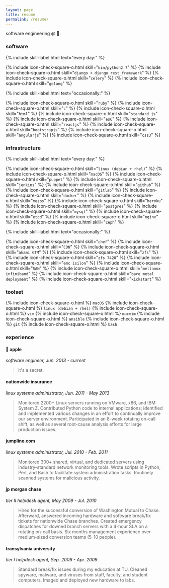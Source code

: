 ```yaml
---
layout: page
title: résumé
permalink: /resume/
---
```


software engineering @ .

### **software**

<div>

{% include skill-label.html text="every day:" %} <div class="skill-content" markdown="1">{% include icon-check-square-o.html skill="`bin/python2.7`" %} {% include icon-check-square-o.html skill="`django + django_rest_framework`" %} {% include icon-check-square-o.html skill="`celery`" %} {% include icon-check-square-o.html skill="`golang`" %}</div>

</div>

<div style="clear: both"></div>

{% include skill-label.html text="occasionally:" %} <div class="skill-content" markdown="1">{% include icon-check-square-o.html skill="`ruby`" %} {% include icon-check-square-o.html skill="`c`" %} {% include icon-check-square-o.html skill="`html`" %} {% include icon-check-square-o.html skill="`standard js`" %} {% include icon-check-square-o.html skill="`es6`" %} {% include icon-check-square-o.html skill="`reactjs`" %} {% include icon-check-square-o.html skill="`bootstrapjs`" %} {% include icon-check-square-o.html skill="`angularjs`" %} {% include icon-check-square-o.html skill="`css3`" %}</div>

<div style="clear: both"></div>

### **infrastructure**

{% include skill-label.html text="every day:" %} <div class="skill-content" markdown="1">{% include icon-check-square-o.html skill="`linux (debian + rhel)`" %} {% include icon-check-square-o.html skill="`macOS`" %} {% include icon-check-square-o.html skill="`puppet`" %} {% include icon-check-square-o.html skill="`jenkins`" %} {% include icon-check-square-o.html skill="`github`" %} {% include icon-check-square-o.html skill="`gitlab`" %} {% include icon-check-square-o.html skill="`docker`" %} {% include icon-check-square-o.html skill="`mesos`" %} {% include icon-check-square-o.html skill="`heroku`" %} {% include icon-check-square-o.html skill="`postgres`" %} {% include icon-check-square-o.html skill="`mysql`" %} {% include icon-check-square-o.html skill="`etcd`" %} {% include icon-check-square-o.html skill="`nginx`" %} {% include icon-check-square-o.html skill="`ceph`" %}</div>

<div style="clear: both"></div>

{% include skill-label.html text="occasionally:" %} <div class="skill-content" markdown="1">{% include icon-check-square-o.html skill="`chef`" %} {% include icon-check-square-o.html skill="`CDN`" %} {% include icon-check-square-o.html skill="`akami GTM`" %} {% include icon-check-square-o.html skill="`zfs`" %} {% include icon-check-square-o.html skill="`zfs 7420`" %} {% include icon-check-square-o.html skill="`emc isilon`" %} {% include icon-check-square-o.html skill="`SAN`" %} {% include icon-check-square-o.html skill="`mellanox infiniband`" %} {% include icon-check-square-o.html skill="`bare metal deployment`" %} {% include icon-check-square-o.html skill="`kickstart`" %}</div>

<div style="clear: both"></div>

### **toolset**

{% include icon-check-square-o.html %} `macOS`
{% include icon-check-square-o.html %} `linux (debian + rhel)`
{% include icon-check-square-o.html %} `vim`
{% include icon-check-square-o.html %} `macvim`
{% include icon-check-square-o.html %} `ansible`
{% include icon-check-square-o.html %} `git`
{% include icon-check-square-o.html %} `bash`

### **experience**

####  **apple**

_software engineer, Jun. 2013 - current_

> it's a secret.

#### **nationwide insurance**

_linux systems administrator, Jun. 2011 - May 2013_

> Monitored 2200+ Linux servers running on VMware, x86, and IBM System Z. Contributed Python code to internal applications; identified and implemented various changes in an effort to continually improve our server environment. Participated in an 8-week rotating on-call shift, as well as several root-cause analysis efforts for large production issues.

#### **jumpline.com**

_linux systems administrator, Jul. 2010 - Feb. 2011_

> Monitored 300+ shared, virtual, and dedicated servers using industry-standard network monitoring tools. Wrote scripts in Python, Perl, and Bash to facilitate system administration tasks. Routinely scanned systems for malicious activity.

#### **jp morgan chase**

_tier II helpdesk agent, May 2009 - Jul. 2010_

> Hired for the successful conversion of Washington Mutual to Chase.  Afterward, answered incoming hardware and software break/fix tickets for nationwide Chase branches.  Created emergency dispatches for downed branch servers with a 4-hour SLA on a rotating on-call basis.  Six months management experience over medium-sized conversion teams (5-10 people).

#### **transylvania university**

_tier I helpdesk agent, Sep. 2006 - Apr. 2009_

> Standard break/fix issues during my education at TU. Cleaned spyware, malware, and viruses from staff, faculty, and student computers. Imaged and deployed new hardware to labs.
